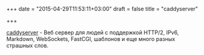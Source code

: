 +++
date = "2015-04-29T11:53:11+03:00"
draft = false
title = "caddyserver"

+++

<p><a href="https://caddyserver.com/">caddyserver</a>&nbsp;- Веб сервер для людей с поддержкой&nbsp;HTTP/2, IPv6, Markdown, WebSockets, FastCGI, шаблонов и еще много разных страшных слов.</p>

